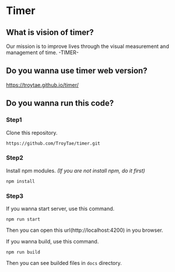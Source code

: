 # Timer

## What is vision of timer?

Our mission is to improve lives through the visual measurement and management of time. -TIMER-  

## Do you wanna use timer web version?

https://troytae.github.io/timer/

## Do you wanna run this code?

### Step1
Clone this repository.
```
https://github.com/TroyTae/timer.git
```

### Step2
Install npm modules.
*(If you are not install npm, do it first)*
```
npm install
```

### Step3
If you wanna start server, use this command.
```
npm run start
```
Then you can open this url(http://localhost:4200) in you browser.

If you wanna build, use this command.
```
npm run build
```
Then you can see builded files in `docs` directory.

